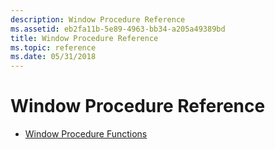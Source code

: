 ```yaml
---
description: Window Procedure Reference
ms.assetid: eb2fa11b-5e89-4963-bb34-a205a49389bd
title: Window Procedure Reference
ms.topic: reference
ms.date: 05/31/2018
---
```


# Window Procedure Reference

-   [Window Procedure Functions](window-procedure-functions.md)

 

 



